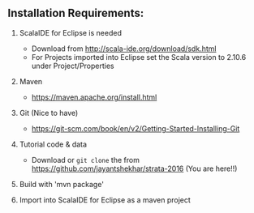 Installation Requirements:
--------------------------
1.	ScalaIDE for Eclipse is needed

	* Download from http://scala-ide.org/download/sdk.html
	* For Projects imported into Eclipse set the Scala version to 2.10.6 under Project/Properties
2. Maven
	* https://maven.apache.org/install.html

3. Git (Nice to have)
	* https://git-scm.com/book/en/v2/Getting-Started-Installing-Git
4. Tutorial code & data
	* Download or ```git clone``` the from https://github.com/jayantshekhar/strata-2016 (You are here!!)
5. Build with 'mvn package'
6. Import into ScalaIDE for Eclipse as a maven project


